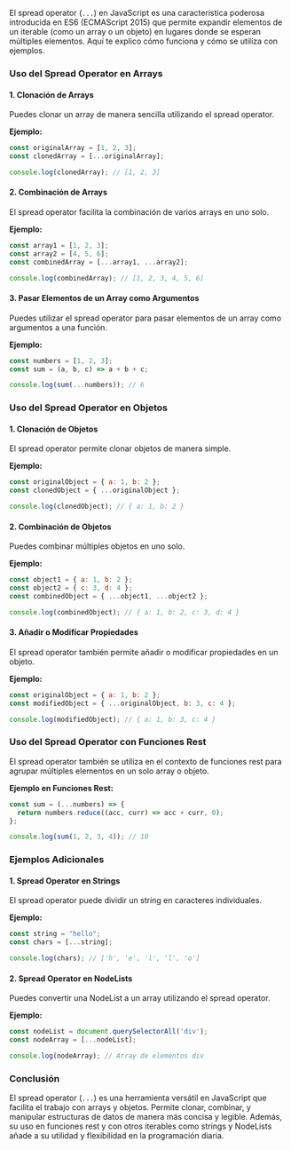 El spread operator (`...`) en JavaScript es una característica poderosa introducida en ES6 (ECMAScript 2015) que permite expandir elementos de un iterable (como un array o un objeto) en lugares donde se esperan múltiples elementos. Aquí te explico cómo funciona y cómo se utiliza con ejemplos.

### Uso del Spread Operator en Arrays

#### 1. Clonación de Arrays

Puedes clonar un array de manera sencilla utilizando el spread operator.

**Ejemplo:**

```javascript
const originalArray = [1, 2, 3];
const clonedArray = [...originalArray];

console.log(clonedArray); // [1, 2, 3]
```

#### 2. Combinación de Arrays

El spread operator facilita la combinación de varios arrays en uno solo.

**Ejemplo:**

```javascript
const array1 = [1, 2, 3];
const array2 = [4, 5, 6];
const combinedArray = [...array1, ...array2];

console.log(combinedArray); // [1, 2, 3, 4, 5, 6]
```

#### 3. Pasar Elementos de un Array como Argumentos

Puedes utilizar el spread operator para pasar elementos de un array como argumentos a una función.

**Ejemplo:**

```javascript
const numbers = [1, 2, 3];
const sum = (a, b, c) => a + b + c;

console.log(sum(...numbers)); // 6
```

### Uso del Spread Operator en Objetos

#### 1. Clonación de Objetos

El spread operator permite clonar objetos de manera simple.

**Ejemplo:**

```javascript
const originalObject = { a: 1, b: 2 };
const clonedObject = { ...originalObject };

console.log(clonedObject); // { a: 1, b: 2 }
```

#### 2. Combinación de Objetos

Puedes combinar múltiples objetos en uno solo.

**Ejemplo:**

```javascript
const object1 = { a: 1, b: 2 };
const object2 = { c: 3, d: 4 };
const combinedObject = { ...object1, ...object2 };

console.log(combinedObject); // { a: 1, b: 2, c: 3, d: 4 }
```

#### 3. Añadir o Modificar Propiedades

El spread operator también permite añadir o modificar propiedades en un objeto.

**Ejemplo:**

```javascript
const originalObject = { a: 1, b: 2 };
const modifiedObject = { ...originalObject, b: 3, c: 4 };

console.log(modifiedObject); // { a: 1, b: 3, c: 4 }
```

### Uso del Spread Operator con Funciones Rest

El spread operator también se utiliza en el contexto de funciones rest para agrupar múltiples elementos en un solo array o objeto.

**Ejemplo en Funciones Rest:**

```javascript
const sum = (...numbers) => {
  return numbers.reduce((acc, curr) => acc + curr, 0);
};

console.log(sum(1, 2, 3, 4)); // 10
```

### Ejemplos Adicionales

#### 1. Spread Operator en Strings

El spread operator puede dividir un string en caracteres individuales.

**Ejemplo:**

```javascript
const string = "hello";
const chars = [...string];

console.log(chars); // ['h', 'e', 'l', 'l', 'o']
```

#### 2. Spread Operator en NodeLists

Puedes convertir una NodeList a un array utilizando el spread operator.

**Ejemplo:**

```javascript
const nodeList = document.querySelectorAll('div');
const nodeArray = [...nodeList];

console.log(nodeArray); // Array de elementos div
```

### Conclusión

El spread operator (`...`) es una herramienta versátil en JavaScript que facilita el trabajo con arrays y objetos. Permite clonar, combinar, y manipular estructuras de datos de manera más concisa y legible. Además, su uso en funciones rest y con otros iterables como strings y NodeLists añade a su utilidad y flexibilidad en la programación diaria.
